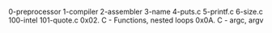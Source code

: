0-preprocessor
1-compiler
2-assembler
3-name
4-puts.c
5-printf.c
6-size.c
100-intel
101-quote.c
0x02. C - Functions, nested loops
0x0A. C - argc, argv
